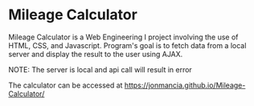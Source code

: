 # Mileage Calculator

Mileage Calculator is a Web Engineering I project involving the use of HTML, CSS, and Javascript.
Program's goal is to fetch data from a local server and display the result to the user using AJAX.

NOTE:
The server is local and api call will result in error

The calculator can be accessed at https://jonmancia.github.io/Mileage-Calculator/
